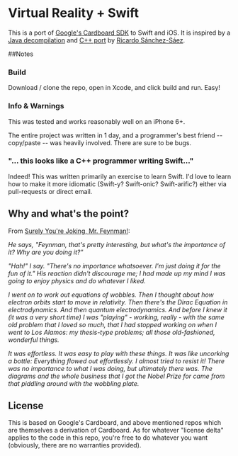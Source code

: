 # Virtual Reality + Swift 
This is a port of [Google's Cardboard SDK](https://www.google.com/get/cardboard/) to Swift and iOS. It is inspired by a [Java decompilation](https://github.com/rsanchezsaez/cardboard-java) and [C++ port](https://github.com/rsanchezsaez/CardboardSDK-iOS) by [Ricardo Sánchez-Sáez](https://github.com/rsanchezsaez).

##Notes
### Build

Download / clone the repo, open in Xcode, and click build and run. Easy!

### Info & Warnings

This was tested and works reasonably well on an iPhone 6+. 

The entire project was written in 1 day, and a programmer's best friend -- copy/paste -- was heavily involved. There are sure to be bugs. 

### "... this looks like a C++ programmer writing Swift..."

Indeed! This was written primarily an exercise to learn Swift. I'd love to learn how to make it more idiomatic (Swift-y? Swift-onic? Swift-arific?) either via pull-requests or direct email.


## Why and what's the point?

From [Surely You're Joking, Mr. Feynman!](https://en.wikipedia.org/wiki/Surely_You%27re_Joking,_Mr._Feynman!):

*He says, "Feynman, that's pretty interesting, but what's the importance of it? Why are you doing it?"*

*"Hah!" I say. "There's no importance whatsoever. I'm just doing it for the fun of it." His reaction didn't discourage me; I had made up my mind I was going to enjoy physics and do whatever I liked.*

*I went on to work out equations of wobbles. Then I thought about how electron orbits start to move in relativity. Then there's the Dirac Equation in electrodynamics. And then quantum electrodynamics. And before I knew it (it was a very short time) I was "playing" - working, really - with the same old problem that I loved so much, that I had stopped working on when I went to Los Alamos: my thesis-type problems; all those old-fashioned, wonderful things.*

*It was effortless. It was easy to play with these things. It was like uncorking a bottle: Everything flowed out effortlessly. I almost tried to resist it! There was no importance to what I was doing, but ultimately there was. The diagrams and the whole business that I got the Nobel Prize for came from that piddling around with the wobbling plate.*

## License

This is based on Google's Cardboard, and above mentioned repos which are themselves a derivation of Cardboard. As for whatever "license delta" applies to the code in this repo, you're free to do whatever you want (obviously, there are no warranties provided). 


